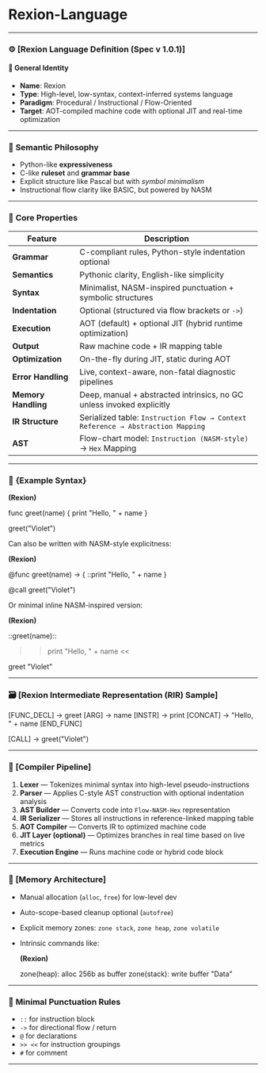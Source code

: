# Rexion-Language

---

### ⚙️ **[Rexion Language Definition (Spec v 1.0.1)]**

#### 🔹 **General Identity**

* **Name**: Rexion
* **Type**: High-level, low-syntax, context-inferred systems language
* **Paradigm**: Procedural / Instructional / Flow-Oriented
* **Target**: AOT-compiled machine code with optional JIT and real-time optimization

---

### 🧠 **Semantic Philosophy**

* Python-like **expressiveness**
* C-like **ruleset** and **grammar base**
* Explicit structure like Pascal but with *symbol minimalism*
* Instructional flow clarity like BASIC, but powered by NASM

---

### 🧬 **Core Properties**

| Feature             | Description                                                                    |
| ------------------- | ------------------------------------------------------------------------------ |
| **Grammar**         | C-compliant rules, Python-style indentation optional                           |
| **Semantics**       | Pythonic clarity, English-like simplicity                                      |
| **Syntax**          | Minimalist, NASM-inspired punctuation + symbolic structures                    |
| **Indentation**     | Optional (structured via flow brackets or `->`)                                |
| **Execution**       | AOT (default) + optional JIT (hybrid runtime optimization)                     |
| **Output**          | Raw machine code + IR mapping table                                            |
| **Optimization**    | On-the-fly during JIT, static during AOT                                       |
| **Error Handling**  | Live, context-aware, non-fatal diagnostic pipelines                            |
| **Memory Handling** | Deep, manual + abstracted intrinsics, no GC unless invoked explicitly          |
| **IR Structure**    | Serialized table: `Instruction Flow → Context Reference → Abstraction Mapping` |
| **AST**             | Flow-chart model: `Instruction (NASM-style)` → `Hex` Mapping                   |

---

### 🧾 **{Example Syntax}**

**(Rexion)**

func greet(name)
{
  print "Hello, " + name
}

greet("Violet")


Can also be written with NASM-style explicitness:

**(Rexion)**

@func greet(name) -> {
  ::print "Hello, " + name
}

@call greet("Violet")


Or minimal inline NASM-inspired version:

**(Rexion)**

::greet(name)::
  >> print "Hello, " + name
<<

greet "Violet"


---

### 🗃️ **[Rexion Intermediate Representation (RIR) Sample]**


[FUNC_DECL] -> greet
[ARG] -> name
[INSTR] -> print
[CONCAT] -> "Hello, " + name
[END_FUNC]

[CALL] -> greet("Violet")


---

### 🧩 **[Compiler Pipeline]**

1. **Lexer** — Tokenizes minimal syntax into high-level pseudo-instructions
2. **Parser** — Applies C-style AST construction with optional indentation analysis
3. **AST Builder** — Converts code into `Flow-NASM-Hex` representation
4. **IR Serializer** — Stores all instructions in reference-linked mapping table
5. **AOT Compiler** — Converts IR to optimized machine code
6. **JIT Layer (optional)** — Optimizes branches in real time based on live metrics
7. **Execution Engine** — Runs machine code or hybrid code block

---

### 🧠 **[Memory Architecture]**

* Manual allocation (`alloc`, `free`) for low-level dev
* Auto-scope-based cleanup optional (`autofree`)
* Explicit memory zones: `zone stack`, `zone heap`, `zone volatile`
* Intrinsic commands like:

  **(Rexion)**
  
  zone(heap): alloc 256b as buffer
  zone(stack): write buffer "Data"


---

### 📌 **Minimal Punctuation Rules**

* `::` for instruction block
* `->` for directional flow / return
* `@` for declarations
* `>> <<` for instruction groupings
* `#` for comment

---


